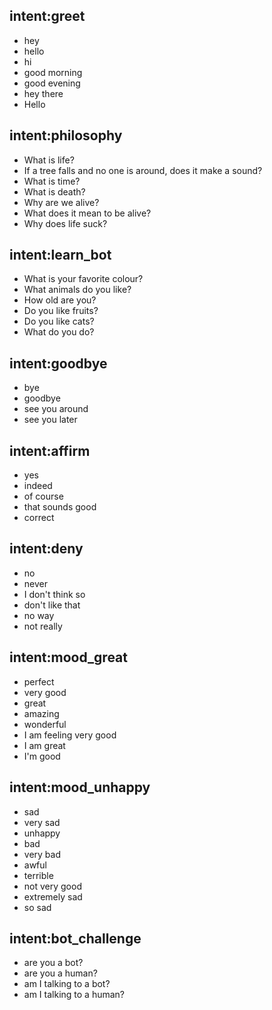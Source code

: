 ## intent:greet
- hey
- hello
- hi
- good morning
- good evening
- hey there
- Hello

## intent:philosophy
- What is life?
- If a tree falls and no one is around, does it make a sound?
- What is time?
- What is death?
- Why are we alive?
- What does it mean to be alive?
- Why does life suck?

## intent:learn_bot
- What is your favorite colour?
- What animals do you like?
- How old are you?
- Do you like fruits?
- Do you like cats?
- What do you do?

## intent:goodbye
- bye
- goodbye
- see you around
- see you later

## intent:affirm
- yes
- indeed
- of course
- that sounds good
- correct

## intent:deny
- no
- never
- I don't think so
- don't like that
- no way
- not really

## intent:mood_great
- perfect
- very good
- great
- amazing
- wonderful
- I am feeling very good
- I am great
- I'm good

## intent:mood_unhappy
- sad
- very sad
- unhappy
- bad
- very bad
- awful
- terrible
- not very good
- extremely sad
- so sad

## intent:bot_challenge
- are you a bot?
- are you a human?
- am I talking to a bot?
- am I talking to a human?
